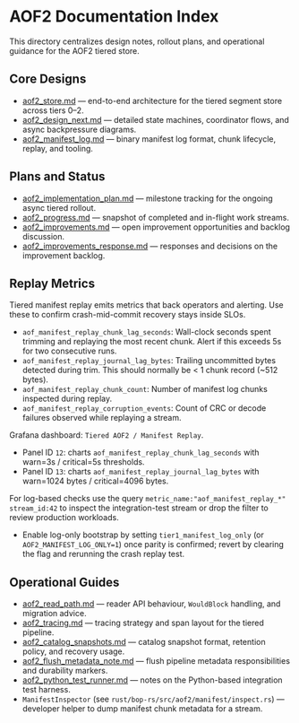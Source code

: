 # AOF2 Documentation Index

This directory centralizes design notes, rollout plans, and operational guidance for the AOF2 tiered store.

## Core Designs
- [aof2_store.md](aof2_store.md) — end-to-end architecture for the tiered segment store across tiers 0–2.
- [aof2_design_next.md](aof2_design_next.md) — detailed state machines, coordinator flows, and async backpressure diagrams.
- [aof2_manifest_log.md](aof2_manifest_log.md) — binary manifest log format, chunk lifecycle, replay, and tooling.

## Plans and Status
- [aof2_implementation_plan.md](aof2_implementation_plan.md) — milestone tracking for the ongoing async tiered rollout.
- [aof2_progress.md](aof2_progress.md) — snapshot of completed and in-flight work streams.
- [aof2_improvements.md](aof2_improvements.md) — open improvement opportunities and backlog discussion.
- [aof2_improvements_response.md](aof2_improvements_response.md) — responses and decisions on the improvement backlog.

## Replay Metrics
Tiered manifest replay emits metrics that back operators and alerting. Use these to confirm crash-mid-commit recovery stays inside SLOs.
- `aof_manifest_replay_chunk_lag_seconds`: Wall-clock seconds spent trimming and replaying the most recent chunk. Alert if this exceeds 5s for two consecutive runs.
- `aof_manifest_replay_journal_lag_bytes`: Trailing uncommitted bytes detected during trim. This should normally be < 1 chunk record (~512 bytes).
- `aof_manifest_replay_chunk_count`: Number of manifest log chunks inspected during replay.
- `aof_manifest_replay_corruption_events`: Count of CRC or decode failures observed while replaying a stream.

Grafana dashboard: `Tiered AOF2 / Manifest Replay`.
- Panel ID `12`: charts `aof_manifest_replay_chunk_lag_seconds` with warn=3s / critical=5s thresholds.
- Panel ID `13`: charts `aof_manifest_replay_journal_lag_bytes` with warn=1024 bytes / critical=4096 bytes.

For log-based checks use the query `metric_name:"aof_manifest_replay_*" stream_id:42` to inspect the integration-test stream or drop the filter to review production workloads.
- Enable log-only bootstrap by setting `tier1_manifest_log_only` (or `AOF2_MANIFEST_LOG_ONLY=1`) once parity is confirmed; revert by clearing the flag and rerunning the crash replay test.

## Operational Guides
- [aof2_read_path.md](aof2_read_path.md) — reader API behaviour, `WouldBlock` handling, and migration advice.
- [aof2_tracing.md](aof2_tracing.md) — tracing strategy and span layout for the tiered pipeline.
- [aof2_catalog_snapshots.md](aof2_catalog_snapshots.md) — catalog snapshot format, retention policy, and recovery usage.
- [aof2_flush_metadata_note.md](aof2_flush_metadata_note.md) — flush pipeline metadata responsibilities and durability markers.
- [aof2_python_test_runner.md](aof2_python_test_runner.md) — notes on the Python-based integration test harness.
- `ManifestInspector` (see `rust/bop-rs/src/aof2/manifest/inspect.rs`) — developer helper to dump manifest chunk metadata for a stream.


